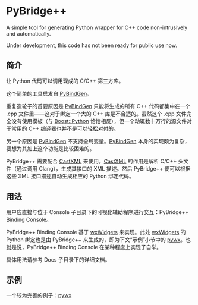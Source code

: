 ﻿PyBridge++
=====

A simple tool for generating Python wrapper for C++ code non-intrusively and automatically.

Under development, this code has not been ready for public use now.

## 简介

让 Python 代码可以调用现成的 C/C++ 第三方库。

这个简单的工具启发自 [PyBindGen](https://launchpad.net/pybindgen)。

重复造轮子的首要原因是 [PyBindGen](https://launchpad.net/pybindgen) 只能将生成的所有 C++ 代码都集中在一个 .cpp 文件里——这对于绑定一个大的 C++ 库是不合适的。虽然这个 .cpp 文件完全没有使用模板（与 [Boost::Python](http://www.boost.org/libs/python/doc/) 恰恰相反），但一个动辄数十万行的源文件对于常用的 C++ 编译器也并不是可以轻松对付的。

另一个原因是 [PyBindGen](https://launchpad.net/pybindgen) 不支持全局变量。[PyBindGen](https://launchpad.net/pybindgen) 本身的实现颇为复杂，要想为其加上这个功能是比较困难的。

PyBridge++ 需要配合 [CastXML](https://github.com/CastXML/CastXML) 来使用。[CastXML](https://github.com/CastXML/CastXML) 的作用是解析 C/C++ 头文件（通过调用 Clang），生成其接口的 XML 描述。然后 PyBridge++ 便可以根据这些 XML 接口描述自动生成相应的 Python 绑定代码。

## 用法

用户应直接与位于 Console 子目录下的可视化辅助程序进行交互：PyBridge++ Binding Console。

PyBridge++ Binding Console 基于 [wxWidgets](http://www.wxwidgets.org/) 来实现。此处 [wxWidgets](http://www.wxwidgets.org/) 的 Python 绑定也是由 PyBridge++ 来生成的，即为下文“示例”小节中的 [pywx](https://github.com/vanxining/pywx)。也就是说，PyBridge++ Binding Console 在某种程度上实现了自举。

具体用法请参考 Docs 子目录下的详细文档。

## 示例

一个较为完善的例子：[pywx](https://github.com/vanxining/pywx)